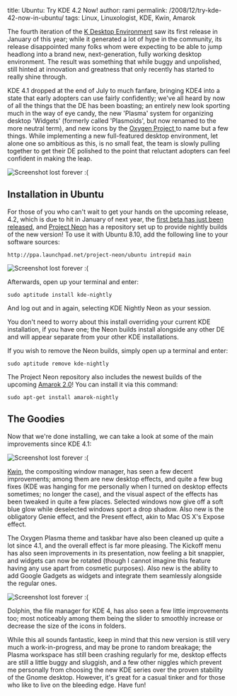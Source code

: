 title: Ubuntu: Try KDE 4.2 Now!
author: rami
permalink: /2008/12/try-kde-42-now-in-ubuntu/
tags: Linux, Linuxologist, KDE, Kwin, Amarok

The fourth iteration of the [K Desktop Environment](http://www.kde.org) saw its first release in January of this year; while it generated a lot of hype in the community, its release disappointed many folks whom were expecting to be able to jump headlong into a brand new, next-generation, fully working desktop environment. The result was something that while buggy and unpolished, still hinted at innovation and greatness that only recently has started to really shine through.

KDE 4.1 dropped at the end of July to much fanfare, bringing KDE4 into a state that early adopters can use fairly confidently; we've all heard by now of all the things that the DE has been boasting; an entirely new look sporting much in the way of eye candy, the new 'Plasma' system for organizing desktop 'Widgets' (formerly called 'Plasmoids', but now renamed to the more neutral term), and new icons by the [Oxygen Project ](http://www.oxygen-icons.org/)to name but a few things. While implementing a new full-featured desktop environment, let alone one so ambitious as this, is no small feat, the team is slowly pulling together to get their DE polished to the point that reluctant adopters can feel confident in making the leap.

![Screenshot lost forever :(]()

## Installation in Ubuntu

For those of you who can't wait to get your hands on the upcoming release, 4.2, which is due to hit in January of next year, the [first beta has just been released](http://www.kde.org/announcements/announce-4.2-beta1.php), and [Project Neon](http://apachelog.blogspot.com/2008/06/project-neon-kde-nightly-builds.html) has a repository set up to provide nightly builds of the new version! To use it with Ubuntu 8.10, add the following line to your software sources:

    http://ppa.launchpad.net/project-neon/ubuntu intrepid main

![Screenshot lost forever :(]()

Afterwards, open up your terminal and enter:

    sudo aptitude install kde-nightly

And log out and in again, selecting KDE Nightly Neon as your session.

You don't need to worry about this install overriding your current KDE installation, if you have one; the Neon builds install alongside any other DE and will appear separate from your other KDE installations.

If you wish to remove the Neon builds, simply open up a terminal and enter:

    sudo aptitude remove kde-nightly

The Project Neon repository also includes the newest builds of the upcoming [Amarok 2.0](http://amarok.kde.org/)! You can install it via this command:

    sudo apt-get install amarok-nightly

## The Goodies

Now that we're done installing, we can take a look at some of the main improvements since KDE 4.1:

![Screenshot lost forever :(]()

[Kwin](http://en.wikipedia.org/wiki/Kwin), the compositing window manager, has seen a few decent improvements; among them are new desktop effects, and quite a few bug fixes (KDE was hanging for me personally when I turned on desktop effects sometimes; no longer the case), and the visual aspect of the effects has been tweaked in quite a few places. Selected windows now give off a soft blue glow while deselected windows sport a drop shadow. Also new is the obligatory Genie effect, and the Present effect, akin to Mac OS X's Expose effect.

The Oxygen Plasma theme and taskbar have also been cleaned up quite a lot since 4.1, and the overall effect is far more pleasing. The Kickoff menu has also seen improvements in its presentation, now feeling a bit snappier, and widgets can now be rotated (though I cannot imagine this feature having any use apart from cosmetic purposes). Also new is the ability to add Google Gadgets as widgets and integrate them seamlessly alongside the regular ones.

![Screenshot lost forever :(]()

Dolphin, the file manager for KDE 4, has also seen a few little improvements too; most noticeably among them being the slider to smoothly increase or decrease the size of the icons in folders.

While this all sounds fantastic, keep in mind that this new version is still very much a work-in-progress, and may be prone to random breakage; the Plasma workspace has still been crashing regularly for me, desktop effects are still a little buggy and sluggish, and a few other niggles which prevent me personally from choosing the new KDE series over the proven stability of the Gnome desktop. However, it's great for a casual tinker and for those who like to live on the bleeding edge. Have fun!

